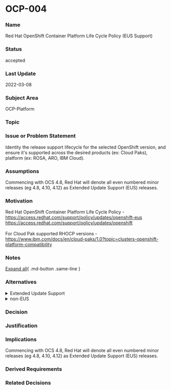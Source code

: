 

# OCP-004

### Name

Red Hat OpenShift Container Platform Life Cycle Policy (EUS Support)

### Status

accepted

### Last Update

2022-03-08

### Subject Area

OCP-Platform

### Topic



### Issue or Problem Statement

Identity the release support lifecycle for the selected OpenShift version, and ensure it's supported across the desired products (ex: Cloud Paks), platform (ex: ROSA, ARO, IBM Cloud).

### Assumptions

Commencing with OCS 4.8, Red Hat will denote all even numbered minor releases (eg 4.8, 4.10, 4.12) as Extended Update Support (EUS) releases.

### Motivation

<div>Red Hat OpenShift Container Platform Life Cycle Policy - <a href="https://access.redhat.com/support/policy/updates/openshift-eus https://access.redhat.com/support/policy/updates/openshift" target="_blank">https://access.redhat.com/support/policy/updates/openshift-eus</a></div><div><a href="https://access.redhat.com/support/policy/updates/openshift-eus https://access.redhat.com/support/policy/updates/openshift" target="_blank">https://access.redhat.com/support/policy/updates/openshift</a></div><div><br></div><div>For Cloud Pak supported RHOCP versions - <a href="https://www.ibm.com/docs/en/cloud-paks/1.0?topic=clusters-openshift-platform-compatibility" target="_blank">https://www.ibm.com/docs/en/cloud-paks/1.0?topic=clusters-openshift-platform-compatibility</a><br></div>

### Notes



[Expand all](#){ .md-button .same-line }

### Alternatives


    

<details markdown=1>
<summary markdown="span">Extended Update Support</summary>

<table>
    <caption></caption>
    <thead>
        <tr>
            <th></th>
            <th></th>
        </tr>
    </thead>
    <tr>
        <td> <strong>Name</strong> </td>
        <td>Extended Update Support</td>
    </tr>
    <tr>
        <td> <strong>Description</strong> </td>
        <td>EUS</td>
    </tr>
    <tr>
        <td> <strong>Best Applied</strong> </td>
        <td></td>
    </tr>
    <tr>
        <td> <strong>Contraindications</strong> </td>
        <td></td>
    </tr>
</table>


</details>


    

<details markdown=1>
<summary markdown="span">non-EUS</summary>

<table>
    <caption></caption>
    <thead>
        <tr>
            <th></th>
            <th></th>
        </tr>
    </thead>
    <tr>
        <td> <strong>Name</strong> </td>
        <td>non-EUS</td>
    </tr>
    <tr>
        <td> <strong>Description</strong> </td>
        <td>non-EUS</td>
    </tr>
    <tr>
        <td> <strong>Best Applied</strong> </td>
        <td></td>
    </tr>
    <tr>
        <td> <strong>Contraindications</strong> </td>
        <td></td>
    </tr>
</table>


</details>


    



### Decision



### Justification



### Implications

Commencing with OCS 4.8, Red Hat will denote all even numbered minor releases (eg 4.8, 4.10, 4.12) as Extended Update Support (EUS) releases.

### Derived Requirements



### Related Decisions



